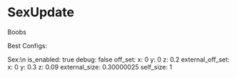 # SexUpdate


Boobs

Best Configs:

Sex:\n
  is_enabled: true
  debug: false
  off_set:
    x: 0
    y: 0
    z: 0.2
  external_off_set:
    x: 0
    y: 0.3
    z: 0.09
  external_size: 0.30000025
  self_size: 1
